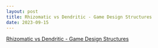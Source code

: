 ```yaml
---
layout: post
title: Rhizomatic vs Dendritic - Game Design Structures
date: 2023-09-15
---
```


<object data="/pdf/2023-09-15.IAP.362.Rhizomatic_vs_Dendritic.pdf
" width="640" height="800" type='application/pdf'></object>

<a href="/pdf/2023-09-15.IAP.362.Rhizomatic_vs_Dendritic.pdf
" target="_blank">Rhizomatic vs Dendritic - Game Design Structures</a>

